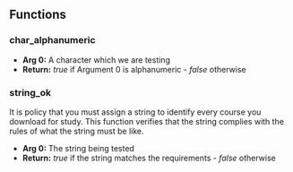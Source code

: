 
## Functions

### char_alphanumeric

  * __Arg 0:__ A character which we are testing
  * __Return:__ _true_ if Argument 0 is alphanumeric - _false_ otherwise

### string_ok
It is policy that you must assign a string to identify every course you
download for study. This function verifies that the string complies with
the rules of what the string must be like.

  * __Arg 0:__ The string being tested
  * __Return:__ _true_ if the string matches the requirements - _false_ otherwise